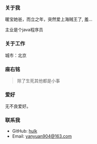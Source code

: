 ### 关于我
暖宝她爸，而立之年，突然爱上海贼王了, 羞...

主业是个java程序员

### 关于工作
城市：北京
### 座右铭
> 除了生死其他都是小事
### 爱好
无不良爱好。
### 联系我
* GitHub: [hulk](https://github.com/hulk904)
* Email: yanyuan904@163.com

